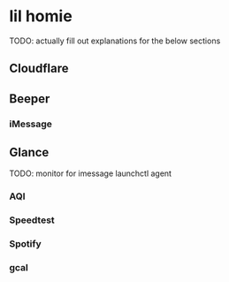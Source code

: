 # lil homie

TODO: actually fill out explanations for the below sections

## Cloudflare

## Beeper

### iMessage

## Glance

TODO: monitor for imessage launchctl agent

### AQI

### Speedtest

### Spotify

### gcal
